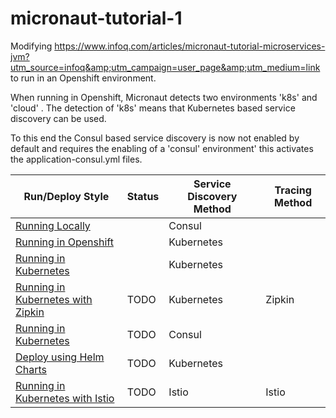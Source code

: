# micronaut-tutorial-1
Modifying https://www.infoq.com/articles/micronaut-tutorial-microservices-jvm?utm_source=infoq&amp;utm_campaign=user_page&amp;utm_medium=link to run in an Openshift environment. 

When running in Openshift, Micronaut detects two environments 'k8s' and 'cloud' . The detection of 'k8s' means that Kubernetes based service discovery can be used.

To this end the Consul based service discovery is now not enabled by default and requires the enabling of a 'consul' environment' this activates the application-consul.yml files.

|Run/Deploy Style|Status|Service Discovery Method|Tracing Method|
|---|---|---|---|
|[Running Locally](README_local.md)||Consul||
|[Running in Openshift](README_openshift.md)||Kubernetes||
|[Running in Kubernetes](README_kubernetes.md)||Kubernetes||
|[Running in Kubernetes with Zipkin](README_zipkin.md)|TODO|Kubernetes|Zipkin|
|[Running in Kubernetes](README_kubernetes_consul.md)|TODO|Consul||
|[Deploy using Helm Charts](README_helm.md)|TODO|Kubernetes||
|[Running in Kubernetes with Istio](README_isto.md)|TODO|Istio|Istio|

